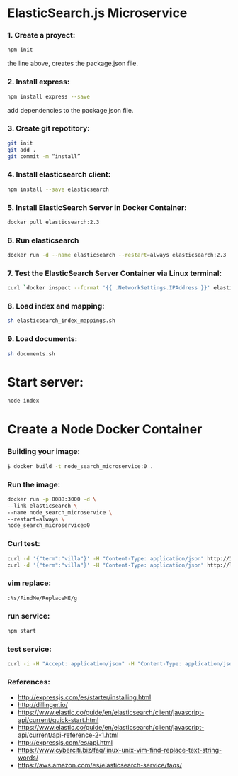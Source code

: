 # ElasticSearch.js Microservice

### 1. Create a proyect:

```sh
npm init
```

the line above, creates the package.json file.

### 2. Install express:

```sh
npm install express --save
```

add dependencies to the package json file.

### 3. Create git repotitory:

```sh
git init
git add .
git commit -m “install”
```

### 4. Install elasticsearch client:

```sh
npm install --save elasticsearch
```

### 5. Install ElasticSearch Server in Docker Container:

```sh
docker pull elasticsearch:2.3
```

### 6. Run elasticsearch

```sh
docker run -d --name elasticsearch --restart=always elasticsearch:2.3
```

### 7. Test the ElasticSearch Server Container via Linux terminal:

```sh
curl `docker inspect --format '{{ .NetworkSettings.IPAddress }}' elasticsearch`':9200'
```

### 8. Load index and mapping:

```sh
sh elasticsearch_index_mappings.sh
```

### 9. Load documents:

```sh documents.sh
sh documents.sh
```

# Start server:

```sh
node index
```

# Create a Node Docker Container


### Building your image:
```sh
$ docker build -t node_search_microservice:0 .
```

### Run the image:
```sh
docker run -p 8088:3000 -d \
--link elasticsearch \
--name node_search_microservice \
--restart=always \
node_search_microservice:0
```

### Curl test:
```sh
curl -d '{"term":"villa"}' -H "Content-Type: application/json" http://127.0.0.1:3000/search
curl -d '{"term":"villa"}' -H "Content-Type: application/json" http://localhost:8088/search
```

### vim replace:
```sh
:%s/FindMe/ReplaceME/g
```

### run service:
```sh
npm start
```

### test service:
```sh
curl -i -H "Accept: application/json" -H "Content-Type: application/json" http://`docker inspect --format '{{ .NetworkSettings.IPAddress }}' elasticsearch`:3000/ping
```


### References:
* http://expressjs.com/es/starter/installing.html
* http://dillinger.io/
* https://www.elastic.co/guide/en/elasticsearch/client/javascript-api/current/quick-start.html
* https://www.elastic.co/guide/en/elasticsearch/client/javascript-api/current/api-reference-2-1.html
* http://expressjs.com/es/api.html
* https://www.cyberciti.biz/faq/linux-unix-vim-find-replace-text-string-words/
* https://aws.amazon.com/es/elasticsearch-service/faqs/

